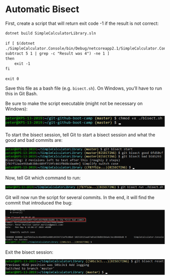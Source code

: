 # Automatic Bisect

First, create a script that will return exit code -1 if the result is not correct:

```
dotnet build SimpleCalculatorLibrary.sln

if [ $(dotnet ./SimpleCalculator.Console/bin/Debug/netcoreapp2.1/SimpleCalculator.Console.dll subtract 5 1 | grep -c "Result was 4") -ne 1 ]
then
    exit -1
fi

exit 0
```

Save this file as a bash file (e.g. `bisect.sh`). On Windows, you’ll have to run this in Git Bash.

Be sure to make the script executable (might not be necessary on Windows):

![Make executable](../../img/git-bisect-auto-0.png)

To start the bisect session, tell Git to start a bisect session and what the good and bad commits are:

![Starting bisect](../../img/git-bisect-auto-1.png)
 
Now, tell Git which command to run:

![Bisect run](../../img/git-bisect-auto-2.png)
 
Git will now run the script for several commits. In the end, it will find the commit that introduced the bug:

![Bad commit](../../img/git-bisect-auto-3.png)
 
Exit the bisect session:
 
![Exiting bisect](../../img/git-bisect-auto-4.png)
